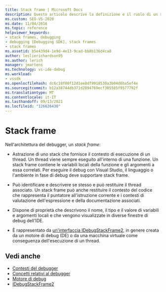 ```yaml
---
title: Stack frame | Microsoft Docs
description: Questo articolo descrive la definizione e il ruolo di un stack frame nell'architettura del debugger in Visual Studio.
ms.custom: SEO-VS-2020
ms.date: 11/04/2016
ms.topic: reference
helpviewer_keywords:
- stack frames, debugging
- debugging [Debugging SDK], stack frames
- stack frames
ms.assetid: b5e439d4-1e9d-4e13-9cad-bb8b136d4ca8
author: leslierichardson95
ms.author: lerich
manager: jmartens
ms.technology: vs-ide-debug
ms.workload:
- vssdk
ms.openlocfilehash: dc6c10f00f12d1ee8df9918530a3b04d6ba5ef4e
ms.sourcegitcommit: b12a38744db371d2894769ecf305585f9577792f
ms.translationtype: MT
ms.contentlocale: it-IT
ms.lasthandoff: 09/13/2021
ms.locfileid: "126626430"
---
```

# <a name="stack-frames"></a>Stack frame
Nell'architettura del debugger, un *stack frame*:

- Astrazione di uno stack che fornisce il contesto di esecuzione di un thread. Un thread viene sempre eseguito all'interno di una funzione. Un stack frame contiene le variabili locali della funzione e gli argomenti a essa correlati. Per eseguire il debug con Visual Studio, il linguaggio o l'ambiente in fase di debug deve supportare stack frame.

- Può identificare e descrivere se stesso e può restituire il thread associato. Un stack frame può anche restituire il contesto del codice che rappresenta il puntatore all'istruzione corrente e i contesti di valutazione dell'espressione e della documentazione associati.

- Dispone di proprietà che descrivono il nome, il tipo e il valore di variabili e argomenti locali e che vengono visualizzate in diverse finestre di debug dell'IDE.

- È rappresentato da [un'interfaccia IDebugStackFrame2,](../../extensibility/debugger/reference/idebugstackframe2.md) in genere creata da un motore di debug (DE) o da una macchina virtuale come conseguenza dell'esecuzione di un thread.

## <a name="see-also"></a>Vedi anche
- [Contesti del debugger](../../extensibility/debugger/debugger-contexts.md)
- [Concetti relativi al debugger](../../extensibility/debugger/debugger-concepts.md)
- [Motore di debug](../../extensibility/debugger/debug-engine.md)
- [IDebugStackFrame2](../../extensibility/debugger/reference/idebugstackframe2.md)
